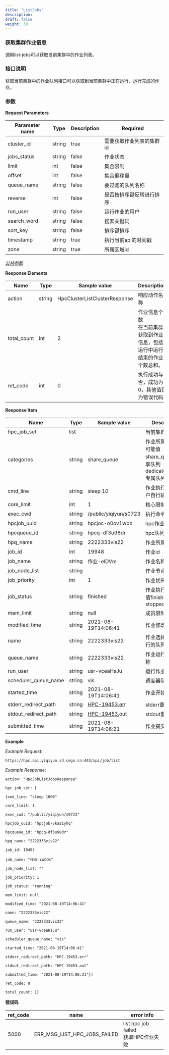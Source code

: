 ```yaml
---
title: "ListJobs"
description: 
draft: false
weight: 30
---
```


### 获取集群作业信息

调用list-jobs可以获取当前集群中的作业列表。

### **接口说明**

获取当前集群中的作业队列接口可以获取到当前集群中正在运行、运行完成的作业。

### 参数

**Request Parameters**

| Parameter name | Type | Description | Required |
| --- | --- | --- | --- |
| cluster_id     | string | true        | 需要获取作业列表的集群id |
| jobs_status    | string | false       | 作业状态                 |
| limit          | int    | false       | 集合限制                 |
| offset         | int    | false       | 集合偏移量               |
| queue_name     | string | false       | 要过滤的队列名称         |
| reverse        | int    | false       | 是否按排序键反转进行排序 |
| run_user       | string | false       | 运行作业的用户           |
| search_word    | string | false       | 搜索关键词               |
| sort_key       | string | false       | 排序键排序               |
| timestamp      | string | true        | 执行当前api的时间戳      |
| zone           | string | true        | 所属区域id               |

[_公共参数_](../../../parameters/)

**Response Elements**

| Name | Type | Sample value | Description |
| --- | --- | --- | --- |
| action | string | HpcClusterListClusterResponse | 响应动作名称 |
| total_count | int | 2 | 作业信息个数<br>在当前集群获取到作业信息，包括运行中运行结束的作业个数总和。</br> |
| ret_code | int | 0 | 执行成功与否，成功为0，其他值则为错误代码 |

**Response Item**

| Name                 | Type   | Sample value                          | Description                                                  |
| -------------------- | ------ | ------------------------------------- | ------------------------------------------------------------ |
| hpc_job_set          | list   |                                       | 当前集群作业列表                                             |
| categories           | string | share_queue                           | 作业所属队列类型可能值share_queue 共享队列dedicated_queue 专属队列 |
| cmd_line             | string | sleep 10                              | 作业执行命令由用户自行输入                                   |
| core_limit           | int    | 1                                     | 核心限制数                                                   |
| exec_cwd             | string | /public/yiqiyun/s0723                 | 执行命令路径                                                 |
| hpcjob_uuid          | string | hpcjoc-o0ov1wbb                       | hpc作业uuid                                                  |
| hpcqueue_id          | string | hpcq-df3u98dr                         | hpc队列id                                                    |
| hpq_name             | string | 2222333vis22                          | 作业所属队列名称                                             |
| job_id               | int    | 19948                                 | 作业id                                                       |
| job_name             | string | 作业-elDVm                            | 作业名称                                                     |
| job_node_list        | string |                                       | 作业节点列表                                                 |
| job_priority         | int    | 1                                     | 作业优先级                                                   |
| job_status           | string | finished                              | 作业执行状态可能值finished stoppedrunning                    |
| mem_limit            | string | null                                  | 成员限制                                                     |
| modified_time        | string | 2021-08-19T14:06:41                   | 作业修改时间                                                 |
| name                 | string | 2222333vis22                          | 作业选择的需要运行的队列名称                                 |
| queue_name           | string | 2222333vis22                          | 作业运行的队列名称                                           |
| run_user             | string | usr-vceaHsJu                          | 运行作业用户                                                 |
| scheduler_queue_name | string | vis                                   | 调度器队列名称                                               |
| started_time         | string | 2021-08-19T14:06:41                   | 作业开始时间                                                 |
| stderr_redirect_path | string | [HPC-19453.er](http://hpc-19453.er/)r | stderr重定向路径                                             |
| stdout_redirect_path | string | [HPC-19453.](http://hpc-19453.er/)out | stdout重定向路径                                             |
| submitted_time       | string | 2021-08-19T14:06:21                   | 作业提交时间                                                 |



**Example**

_Example Request_:

```
https://hpc.api.yiqiyun.sd.cegn.cn:443/api/job/list
```

_Example Response_:

```
action: "HpcJobListJobsResponse"

hpc_job_set: [

{cmd_line: "sleep 1000"

core_limit: 1

exec_cwd: "/public/yiqiyun/s0723"

hpcjob_uuid: "hpcjob-vka21yhq"

hpcqueue_id: "hpcq-df3u98dr"

hpq_name: "2222333vis22"

job_id: 19453

job_name: "作业-cwOOs"

job_node_list: ""

job_priority: 1

job_status: "running"

mem_limit: null

modified_time: "2021-08-19T14:06:41"

name: "2222333vis22"

queue_name: "2222333vis22"

run_user: "usr-vceaHsJu"

scheduler_queue_name: "vis"

started_time: "2021-08-19T14:06:41"

stderr_redirect_path: "HPC-19453.err"

stdout_redirect_path: "HPC-19453.out"

submitted_time: "2021-08-19T14:06:21"}]

ret_code: 0

total_count: 1}
```

**错误码**

| ret_code | name                         | error info                                  |
| -------- | ---------------------------- | ------------------------------------------- |
| 5000     | ERR_MSG_LIST_HPC_JOBS_FAILED | list hpc job failed<br>获取HPC作业失败</br> |

